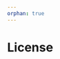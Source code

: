 ```yaml
---
orphan: true
---
```


# License

```{include} ../LICENSE

```
                                                                                                                  